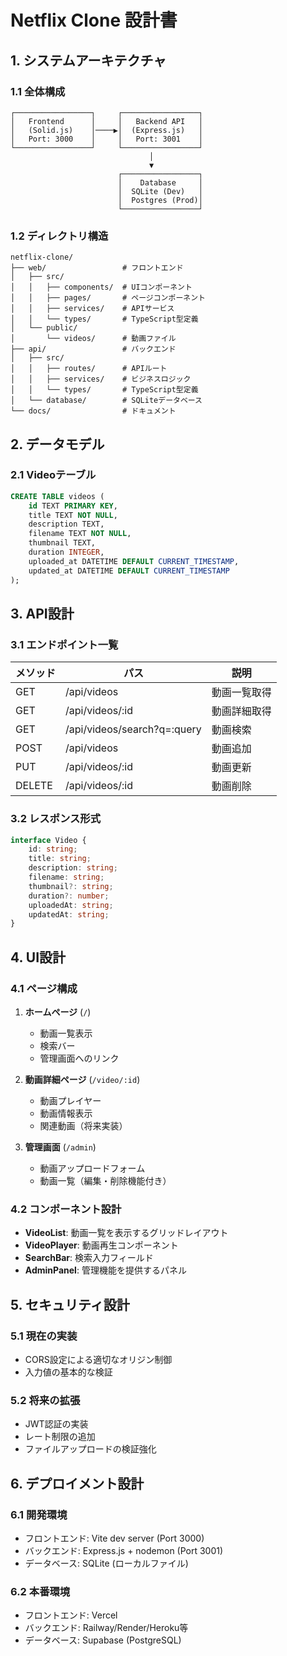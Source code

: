 # Netflix Clone 設計書

## 1. システムアーキテクチャ

### 1.1 全体構成
```
┌─────────────────┐     ┌─────────────────┐
│   Frontend      │     │   Backend API   │
│   (Solid.js)    │────▶│  (Express.js)   │
│   Port: 3000    │     │   Port: 3001    │
└─────────────────┘     └─────────────────┘
                               │
                               ▼
                        ┌─────────────────┐
                        │    Database     │
                        │  SQLite (Dev)   │
                        │  Postgres (Prod)│
                        └─────────────────┘
```

### 1.2 ディレクトリ構造
```
netflix-clone/
├── web/                 # フロントエンド
│   ├── src/
│   │   ├── components/  # UIコンポーネント
│   │   ├── pages/       # ページコンポーネント
│   │   ├── services/    # APIサービス
│   │   └── types/       # TypeScript型定義
│   └── public/
│       └── videos/      # 動画ファイル
├── api/                 # バックエンド
│   ├── src/
│   │   ├── routes/      # APIルート
│   │   ├── services/    # ビジネスロジック
│   │   └── types/       # TypeScript型定義
│   └── database/        # SQLiteデータベース
└── docs/                # ドキュメント
```

## 2. データモデル

### 2.1 Videoテーブル
```sql
CREATE TABLE videos (
    id TEXT PRIMARY KEY,
    title TEXT NOT NULL,
    description TEXT,
    filename TEXT NOT NULL,
    thumbnail TEXT,
    duration INTEGER,
    uploaded_at DATETIME DEFAULT CURRENT_TIMESTAMP,
    updated_at DATETIME DEFAULT CURRENT_TIMESTAMP
);
```

## 3. API設計

### 3.1 エンドポイント一覧
| メソッド | パス | 説明 |
|---------|------|------|
| GET | /api/videos | 動画一覧取得 |
| GET | /api/videos/:id | 動画詳細取得 |
| GET | /api/videos/search?q=:query | 動画検索 |
| POST | /api/videos | 動画追加 |
| PUT | /api/videos/:id | 動画更新 |
| DELETE | /api/videos/:id | 動画削除 |

### 3.2 レスポンス形式
```typescript
interface Video {
    id: string;
    title: string;
    description: string;
    filename: string;
    thumbnail?: string;
    duration?: number;
    uploadedAt: string;
    updatedAt: string;
}
```

## 4. UI設計

### 4.1 ページ構成
1. **ホームページ** (`/`)
   - 動画一覧表示
   - 検索バー
   - 管理画面へのリンク

2. **動画詳細ページ** (`/video/:id`)
   - 動画プレイヤー
   - 動画情報表示
   - 関連動画（将来実装）

3. **管理画面** (`/admin`)
   - 動画アップロードフォーム
   - 動画一覧（編集・削除機能付き）

### 4.2 コンポーネント設計
- **VideoList**: 動画一覧を表示するグリッドレイアウト
- **VideoPlayer**: 動画再生コンポーネント
- **SearchBar**: 検索入力フィールド
- **AdminPanel**: 管理機能を提供するパネル

## 5. セキュリティ設計

### 5.1 現在の実装
- CORS設定による適切なオリジン制御
- 入力値の基本的な検証

### 5.2 将来の拡張
- JWT認証の実装
- レート制限の追加
- ファイルアップロードの検証強化

## 6. デプロイメント設計

### 6.1 開発環境
- フロントエンド: Vite dev server (Port 3000)
- バックエンド: Express.js + nodemon (Port 3001)
- データベース: SQLite (ローカルファイル)

### 6.2 本番環境
- フロントエンド: Vercel
- バックエンド: Railway/Render/Heroku等
- データベース: Supabase (PostgreSQL)